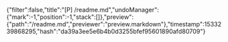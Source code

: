 {"filter":false,"title":"[P] /readme.md","undoManager":{"mark":-1,"position":-1,"stack":[]},"preview":{"path":"/readme.md","previewer":"preview.markdown"},"timestamp":1533239868295,"hash":"da39a3ee5e6b4b0d3255bfef95601890afd80709"}